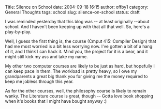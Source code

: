 Title: Silence on School
date: 2004-09-18 16:15
author: offby1
category: General Thoughts
tags: school
slug: silence-on-school
status: draft

I was reminded yesterday that this blog was \-- at least originally \--about school. And I haven't been keeping up with that all that well. So, here's a play-by-play.

Well, I guess the first thing is, the course (Cmput 415: Compiler Design) that had me most worried is a bit less worrying now. I've gotten a bit of a hang of it, and I think I can hack it. Mind you, the project for it is a bear, and it might still kick my ass and take my name.

My other two computer courses are likely to be just as hard, but hopefully I can keep pace in them. The workload is pretty heavy, so I owe my grandparents a great big thank you for giving me the money required to keep me jobless through this year.

As for the other courses, well, the philosophy course is likely to remain wanky. The Literature course is great, though \-- Gotta love book shopping when it's books that I might have bought anyway :)

